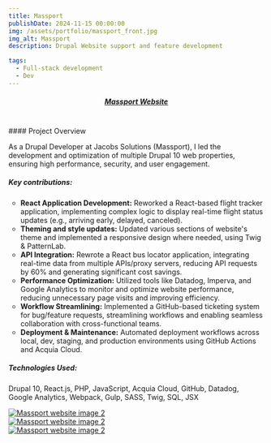 ```yaml
---
title: Massport
publishDate: 2024-11-15 00:00:00
img: /assets/portfolio/massport_front.jpg
img_alt: Massport
description: Drupal Website support and feature development

tags:
  - Full-stack development
  - Dev
---
```

<style>
ul{
    text-decoration:;
    list-style-type: circle!important;
}
</style>


##### <div><center><a class="highlight highlight-bb content-center" href="http://www.massport.com">Massport Website</a></center></div>
<br>
#### Project Overview

As a Drupal Developer at Jacobs Solutions (Massport), I led the development and optimization of multiple Drupal 10 web properties, ensuring high performance, security, and user engagement.

##### Key contributions:
 - **React Application Development:** Reworked a React-based flight tracker application, implementing complex logic to display real-time flight status updates (e.g., arriving early, delayed, canceled).
 - **Theming and style updates:** Updated various sections of website's theme and implemented a responsive design where needed, using Twig & PatternLab.
 - **API Integration:** Rewrote a React bus locator application, integrating real-time data from multiple APIs/proxy servers, reducing API requests by 60% and generating significant cost savings.
 - **Performance Optimization:** Utilized tools like Datadog, Imperva, and Google Analytics to monitor and optimize website performance, reducing unnecessary page visits and improving efficiency.
 - **Workflow Streamlining:** Implemented a GitHub-based ticketing system for bug/feature requests, streamlining workflows and enabling seamless collaboration with cross-functional teams.
 - **Deployment & Maintenance:** Automated deployment workflows across local, dev, staging, and production environments using GitHub Actions and Acquia Cloud.


##### Technologies Used: 
Drupal 10, React.js, PHP, JavaScript, Acquia Cloud, GitHub, Datadog, Google Analytics, Webpack, Gulp, SASS, Twig, SQL, JSX

<script type="module" src="../../../scripts/fslightbox.js"></script>

<div class="container mx-auto space-y- lg:space-y-0 lg:gap-3 lg:grid lg:grid-cols-3">
  <div class="w-full rounded hover:opacity-50">
      <a data-fslightbox href="https://i.imgur.com/k1kFLsW.png"><img src="/assets/portfolio/massport_1.png" alt="Massport website image 2"></a>
  </div>
  <div class="w-full rounded hover:opacity-50">
      <a data-fslightbox href="https://i.imgur.com/BmtZwAD.png"><img src="/assets/portfolio/massport_2.png" alt="Massport website image 2"></a>
  </div>
  <div class="w-full rounded hover:opacity-50">
      <a data-fslightbox href="https://i.imgur.com/veQCCbb.jpeg"><img src="/assets/portfolio/massport_3.png" alt="Massport website image 2"></a>
  </div>
  <div class="w-full rounded hover:opacity-50">
      <a data-fslightbox href="https://i.imgur.com/zgMMTf9.jpeg"><img src="/assets/portfolio/massport_5.jpg" alt=""></a>
  </div>
</div>

